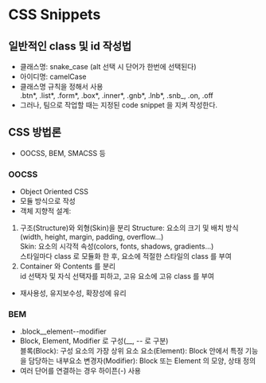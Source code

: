 # CSS Snippets

## 일반적인 class 및 id 작성법

- 클래스명: snake_case (alt 선택 시 단어가 한번에 선택된다)
- 아이디명: camelCase
- 클래스명 규칙을 정해서 사용  
  .btn*, .list*, .form*, .box*, .inner*, .gnb*, .lnb\*, .snb\_, .on, .off
- 그러나, 팀으로 작업할 때는 지정된 code snippet 을 지켜 작성한다.

## CSS 방법론

- OOCSS, BEM, SMACSS 등

### OOCSS

- Object Oriented CSS
- 모듈 방식으로 작성
- 객체 지향적 설계:

1. 구조(Structure)와 외형(Skin)을 분리
   Structure: 요소의 크기 및 배치 방식(width, height, margin, padding, overflow...)  
   Skin: 요소의 시각적 속성(colors, fonts, shadows, gradients...)  
   스타일마다 class 로 모듈화 한 후, 요소에 적절한 스타일의 class 를 부여
2. Container 와 Contents 를 분리  
   id 선택자 및 자식 선택자를 피하고, 고유 요소에 고유 class 를 부여

- 재사용성, 유지보수성, 확장성에 유리

### BEM

- .block\_\_element--modifier
- Block, Element, Modifier 로 구성(\_\_, -- 로 구분)  
  블록(Block): 구성 요소의 가장 상위 요소
  요소(Element): Block 안에서 특정 기능을 담당하는 내부요소
  변경자(Modifier): Block 또는 Element 의 모양, 상태 정의
- 여러 단어를 연결하는 경우 하이픈(-) 사용
